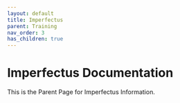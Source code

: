 ```yaml
---
layout: default
title: Imperfectus
parent: Training
nav_order: 3
has_children: true
---
```


# Imperfectus Documentation

This is the Parent Page for Imperfectus Information.
